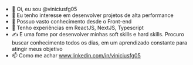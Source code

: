 - 👋 Oi, eu sou @viniciusfg05
- 👀 Eu tenho interesse em desenvolver projetos de alta performance 
- 🌱 Possuo vasto conhecimento desde o Front-end
- 📁 Tenho experiências em ReactJS, NextJS, Typescript
- ✍ E uma fome por desenvolver minhas soft skills e hard skills. Procuro  buscar conhecimento todos os dias, em um aprendizado constante para atingir meus objetivo
- 📫 Como me achar www.linkedin.com/in/viniciusfg05
<!---
viniciusfg05/viniciusfg05 is a ✨ special ✨ repository because its `README.md` (this file) appears on your GitHub profile.
You can click the Preview link to take a look at your changes.
--->
